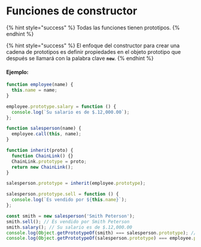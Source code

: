 # Funciones de constructor

{% hint style="success" %}
Todas las funciones tienen prototipos.
{% endhint %}

{% hint style="success" %}
El enfoque del constructor para crear una cadena de prototipos es definir propiedades en el objeto prototipo que después se llamará con la palabra clave **`new`**.
{% endhint %}

#### Ejemplo:

```javascript
function employee(name) {
  this.name = name;
}

employee.prototype.salary = function () {
  console.log(`Su salario es de $.12,000.00`);
};

function salesperson(name) {
  employee.call(this, name);
}

function inherit(proto) {
  function ChainLink() {}
  ChainLink.prototype = proto;
  return new ChainLink();
}

salesperson.prototype = inherit(employee.prototype);

salesperson.prototype.sell = function () {
  console.log(`Es vendido por ${this.name}`);
};

const smith = new salesperson('Smith Peterson');
smith.sell(); // Es vendido por Smith Peterson
smith.salary(); // Su salario es de $.12,000.00
console.log(Object.getPrototypeOf(smith) === salesperson.prototype); // true
console.log(Object.getPrototypeOf(salesperson.prototype) === employee.prototype); // true

```

